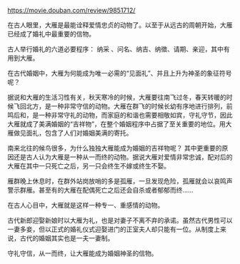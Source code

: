 https://movie.douban.com/review/9851712/


在古人眼里，大雁是最能诠释爱情忠贞的动物了。以至于从远古的周朝开始，大雁已经成了婚礼中最重要的信物。

古人举行婚礼的六道必要程序： 纳采 、问名、纳吉、纳徵、请期、亲迎，其中有用到大雁。

在古代婚姻中，大雁为何能成为唯一必需的“见面礼”、并且上升为神圣的象征符号呢？

据说和大雁的生活习性有关，秋天寒冷的时候，大雁要往南飞过冬，春天转暖的时候飞回北方，是一种非常守信的动物。大雁在群飞的时候长幼有序地进行排列，前鸣后和，是一种非常守礼的动物，而家庭的和谐也需要相敬如宾，守礼守节，因此大雁就成了美满婚姻的“吉祥物”，在整个婚姻程序中占据了至关重要的地位。用大雁做见面礼，包含了人们对婚姻美满的寄托。

南来北往的候鸟很多，为什么独独大雁能成为婚姻的吉祥物呢？ 其中更重要的原因还是古人认为大雁是一种从一而终的动物。据说大雁对爱情非常忠诚，配对后的大雁在其中一只死亡之后，另一只会终生不嫁或终生不娶。

雁群晚上休息时，在群外站岗放哨的多是孤雁，一旦发现危险，孤雁就会以哀鸣声警示群雁。甚至有的大雁在配偶死亡之后还会自杀或者郁郁而终……

在古人心目中，大雁就是这样一种专一、重感情的动物。

古代新郎迎娶新娘时以大雁为礼，也是对妻子不离不弃的承诺。虽然古代男性可以一妻多妾，但以正式的婚礼仪式迎娶进门的正室夫人却只能有一位。从制度上来说，古代的婚姻其实也是一夫一妻制。

守礼守信，从一而终，让大雁能成为婚姻神圣的信物。